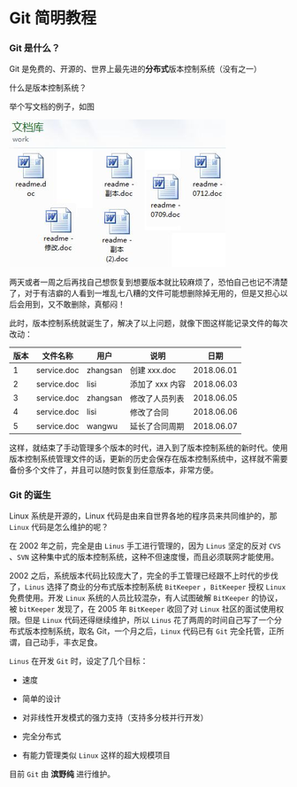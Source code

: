 # Git 简明教程

### Git 是什么？

Git 是免费的、开源的、世界上最先进的**分布式**版本控制系统（没有之一）

什么是版本控制系统？

举个写文档的例子，如图

![多文档备份](./images/git_doc.jpg)

两天或者一周之后再找自己想恢复到想要版本就比较麻烦了，恐怕自己也记不清楚了，对于有洁癖的人看到一堆乱七八糟的文件可能想删除掉无用的，但是又担心以后会用到，又不敢删除，真郁闷！

此时，版本控制系统就诞生了，解决了以上问题，就像下图这样能记录文件的每次改动：

| 版本 | 文件名称    | 用户     | 说明            | 日期       |
| ---- | ----------- | -------- | --------------- | ---------- |
| 1    | service.doc | zhangsan | 创建 xxx.doc    | 2018.06.01 |
| 2    | service.doc | lisi     | 添加了 xxx 内容 | 2018.06.03 |
| 3    | service.doc | zhangsan | 修改了人员列表  | 2018.06.05 |
| 4    | service.doc | lisi     | 修改了合同      | 2018.06.06 |
| 5    | service.doc | wangwu   | 延长了合同周期  | 2018.06.07 |

这样，就结束了手动管理多个版本的时代，进入到了版本控制系统的新时代。使用版本控制系统管理文件的话，更新的历史会保存在版本控制系统中，这样就不需要备份多个文件了，并且可以随时恢复到任意版本，非常方便。



### Git 的诞生

Linux 系统是开源的，Linux 代码是由来自世界各地的程序员来共同维护的，那 `Linux` 代码是怎么维护的呢？

在 2002 年之前，完全是由 `Linus` 手工进行管理的，因为 `Linus` 坚定的反对 `CVS` 、`SVN` 这种集中式的版本控制系统，这种不但速度慢，而且必须联网才能使用。

2002 之后，系统版本代码比较庞大了，完全的手工管理已经跟不上时代的步伐了，`Linus` 选择了商业的分布式版本控制系统 `BitKeeper` ，`BitKeeper` 授权 `Linux` 免费使用。开发 `Linux` 系统的人员比较混杂，有人试图破解 `BitKeeper` 的协议，被 `bitKeeper` 发现了，在 2005 年 `BitKeeper` 收回了对 `Linux` 社区的面试使用权限。但是 `Linux` 代码还得继续维护，所以 `Linus` 花了两周的时间自己写了一个分布式版本控制系统，取名 Git，一个月之后，`Linux` 代码已有 `Git` 完全托管，正所谓，自己动手，丰衣足食。

`Linus` 在开发 `Git` 时，设定了几个目标：

* 速度

* 简单的设计

* 对非线性开发模式的强力支持（支持多分枝并行开发）

* 完全分布式

* 有能力管理类似 `Linux` 这样的超大规模项目

  

目前 `Git` 由 **滨野纯** 进行维护。